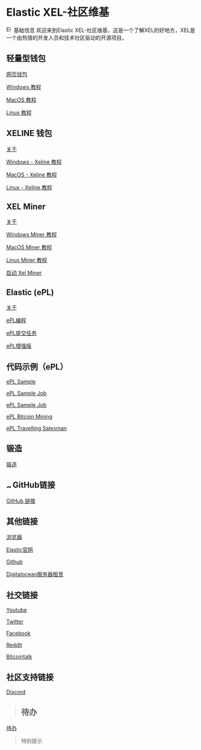 # Elastic XEL-社区维基

<img src="/uploads/xeline/xelbig.png" alt="Elastic" width="16" height="16" /> 基础信息 欢迎来到Elastic XEL-社区维基，这是一个了解XEL的好地方，XEL是一个由热情的开发人员和技术社区驱动的开源项目。

## **轻量型钱包**

<p> <a href="web-wallet">网页钱包</a></p>

<p> <a href="windows-tutorial">Windows 教程</a></p>

<p> <a href="mac-os-tutorial">MacOS 教程</a></p>

<p> <a href="linux-tutoria">Linux 教程</a></p>

## **XELINE 钱包**

<p> <a href="about-exline">关于</a></p>

<p> <a href="windows-xeline">Windows - Xeline 教程</a></p>

<p> <a href="mac-os-xeline">MacOS - Xeline 教程</a></p>

<p> <a href="linux-xeline">Linux - Xeline 教程</a></p>

## **XEL Miner**

<p> <a href="xel-miner-about">关于</a></p>

<p> <a href="windows-miner-tutorial">Windows Miner 教程</a></p>

<p> <a href="mac-os-miner-tutorial">MacOS Miner 教程</a></p>

<p> <a href="linux-miner-tutorial">Linux Miner 教程</a></p>

<p> <a href="start-the-xel-miner">启动 Xel Miner</a></p>

## **Elastic (ePL)**

<p> <a href="about-epl">关于</a></p>

<p> <a href="e-pl-programming">ePL编程</a></p>

<p> <a href="e-pl-submitting-tasks">ePL提交任务</a></p>

<p> <a href="e-pl-advanced-tactics">ePL增强版</a></p>

## **代码示例（ePL）**

<p> <a href="e-pl-sample">ePL Sample</a></p>

<p> <a href="e-pl-simple-job">ePL Sample Job</a></p>

<p> <a href="e-pl-storage-job">ePL Sample Job</a></p>

<p> <a href="e-pl-bitcoin-mining">ePL Bitcoin Mining</a></p>

<p> <a href="e-pl-travelling-salesman">ePL Travelling Salesman</a></p>

## **锻造**

<p> <a href="forging">锻造</a></p>

## <img src="/uploads/github/github.png" alt="github" width="12" height="12" /> GitHub链接

<p> <a href="github-links">GitHub 链接</a></p>

## **其他链接**

<p> <a href="https://explorer.xel.org/">浏览器</a></p>

<p> <a href="https://xel.org/">Elastic官网</a></p>

<p> <a href="https://github.com/elastic-community/wiki-official">Github</a></p>

<p> <a href="https://m.do.co/c/2aac5da46414">Digitalocean服务器租赁</a></p>

## **社交链接**

<p> <a href="https://www.youtube.com/channel/UCN58yaAzUmkYXZ-GdOhJqkA/videos">Youtube</a></p>

<p> <a href="https://twitter.com/elastic_coin">Twitter</a></p>

<p> <a href="https://www.facebook.com/ElasticSupercomputer/">Facebook</a></p>

<p> <a href="https://www.reddit.com/r/xel">Reddit</a></p>

<p> <a href="https://bitcointalk.org/index.php?topic=1957064.0">Bitcointalk</a></p>

## **社区支持链接**

<p><a href="https://discord.gg/6uTJs4X">Discord</a></p>

> ## **待办**

[待办](https://github.com/elastic-community/xel-community-tasks/labels/social%20medias)

>

> 特别提示
